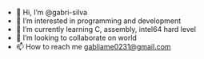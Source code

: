 - 👋 Hi, I’m @gabri-silva
- 👀 I’m interested in programming and development
- 🌱 I’m currently learning C, assembly, intel64 hard level
- 💞️ I’m looking to collaborate on world
- 📫 How to reach me gabliame0231@gmail.com

<!---
gabri-silva/gabri-silva is a ✨ special ✨ repository because its `README.md` (this file) appears on your GitHub profile.
You can click the Preview link to take a look at your changes.
--->
